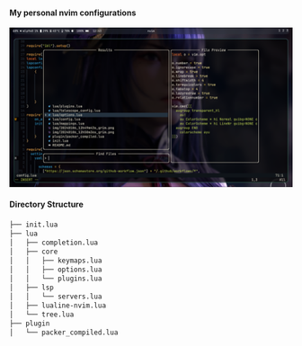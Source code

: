 #### My personal nvim configurations

![SS1](img/20240107_12h43m33s_grim.png)

#### Directory Structure
```
├── init.lua
├── lua
│   ├── completion.lua
│   ├── core
│   │   ├── keymaps.lua
│   │   ├── options.lua
│   │   └── plugins.lua
│   ├── lsp
│   │   └── servers.lua
│   ├── lualine-nvim.lua
│   └── tree.lua
├── plugin
│   └── packer_compiled.lua
```
